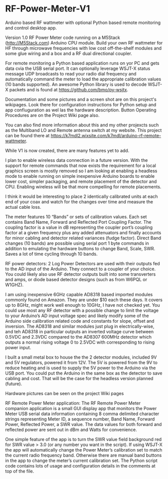 # RF-Power-Meter-V1
Arduino based RF wattmeter with optional Python based remote monitoring and control desktop app.

Version 1.0 RF Power Meter code running on a M5Stack (http://M5Stack.com) Arduino CPU module. Build your own RF wattmeter for HF through microwave frequencies with low cost off-the-shelf modules and some glue wiring and a box and a RF dual directional coupler. 

For remote monitoring a Python based application runs on yor PC and gets data cvia the USB serial port. It can optionally leverage WSJT-X status message UDP broadcasts to read your radio dial frequency and automatically command the meter to load the appropriate calibration values (10 bands supported). An awesome Python library is used to decode WSJT-X packets and is found at  https://github.com/bmo/py-wsjtx.

Documentation and some pictures and a screen shot are on this project's wikipages. Look there for configuration instructions for Python setup and app confiuguration as wel las the hardware description. Button Operating Procedures are on the Project Wiki page also.

You can also find more information about this and my other projexcts such as the Multiband LO and Remote antenna switch at my website.  This project can be found there at https://k7mdl2.wixsite.com/k7mdl/arduino-rf-remote-wattmeter.

While V1 is now created, there are many features yet to add.

I plan to enable wireless data connection in a future version.  With the support for remote commands that now exists the requirement for a local graphics screen is mostly removed so I am looking at enabling a headless mode to enable running on simple inexpensive Arduino boards to enable lower cost, simpler packaging, and remote placement of the detector and CPU. Enabling wireless will be that more compelling for remote placements.  

I think it would be interesting to place 2 identically calibrated units at each end of your coax and watch for the changes over time and measure the actual cable loss. 

The meter features 10 “Bands” or sets of calibration values.  Each set contains Band Name, Forward and Reflected Port Coupling Factor. The coupling factor is a value in dB representing the coupler port’s coupling factor at a given frequency plus any added attenuators and finally accounts for minor cabling and detector related variances (fudge factor). Direct Band changes (10 bands) are possible using serial port 1 byte commands in addition to emulating the hardware buttons to change Band, Scale, SWR. Saves a lot of time cycling through 10 bands.
 
RF power detectors:
2 Log Power Detectors are used with their outputs fed to the AD input of the Arduino. They connect to a coupler of your choice. You could likely also use RF detector outputs built into some transverters and amps, or diode based detector designs (such as from W6PQL or W1GHZ).

I am using inexpensive 6GHz capable AD8318 based imported modules commonly found on Amazon. They are under $10 each these days. It covers up to 8GHz, might work well enough to 10GHz, I have not checked yet. You could use most any RF detector with a possible change to limit the voltage to your Arduino’s AD input voltage spec and likely modify some of the Arduino side calibration related code and constants for slope, offset and inversion. The AD8318 and similar modules just plug in electrically-wise, and teh AD8318 in particular outputs an inverted voltage curve between 0.5VDC and 2.3VDC compared to the AD8307 600MHz detector which outputs a normal rising voltage 0 to 2.5VDC with corresponding to rising power input. 

I built a small metal box to house the the 2 detector modules, included 9V and 5V regulators, powered it from 12V.  The 5V is powered from the 9V to reduce heating and is used to supply the 5V power to the Arduino via the USB port. You could put the Arduino in the same box as the detector to save cabling and cost.  That will be the case for the headless version planned (future).
 
Hardware pictures can be seen on the project Wiki pages
 
RF Remote Power Meter application:
The RF Remote Power Meter companion application is a small GUI display app that monitors the Power Meter USB serial data information containing 8 comma delimited character strings representing Meter ID, a sequence number, Band Name, Forward Power, Reflected Power, a SWR value. The data values for both forward and reflected power are sent out in dBm and Watts for convenience. 

One simple feature of the app is to turn the SWR value field background red for SWR value > 3.0 (or any number you want in the script).  If using WSJT-X the app will automatically change the Power Meter’s calibration set to match the current radio frequency band. Otherwise there are manual band buttons in the app to change the meter’s current calibration set. The Python script code contains lots of usage and configuration details in the comments at top of the file.
 
